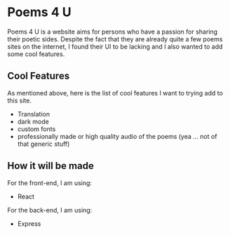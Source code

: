 # Poems 4 U

Poems 4 U is a website aims for persons who have a passion for sharing their poetic sides. Despite the fact that they are already quite a few poems sites on the internet, I found their UI to be lacking and I also wanted to add some cool features. 

## Cool Features

As mentioned above, here is the list of cool features I want to trying add to this site.

- Translation 
- dark mode
- custom fonts
- professionally made or high quality audio of the poems (yea ... not of that generic stuff)

## How it will be made

For the front-end, I am using:

- React

For the back-end, I am using:
- Express


